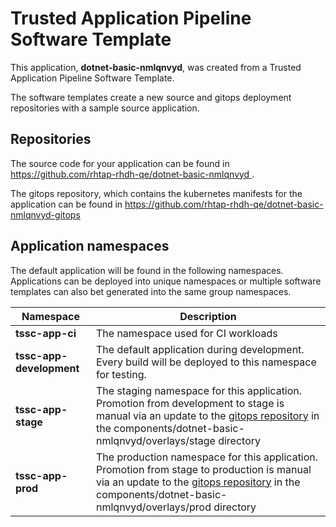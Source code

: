 # Trusted Application Pipeline Software Template

This application, **dotnet-basic-nmlqnvyd**, was created from a Trusted Application Pipeline Software Template.

The software templates create a new source and gitops deployment repositories with a sample source application. 

## Repositories

The source code for your application can be found in [https://github.com/rhtap-rhdh-qe/dotnet-basic-nmlqnvyd ](https://github.com/rhtap-rhdh-qe/dotnet-basic-nmlqnvyd ).
 
The gitops repository, which contains the kubernetes manifests for the application can be found in 
[https://github.com/rhtap-rhdh-qe/dotnet-basic-nmlqnvyd-gitops ](https://github.com/rhtap-rhdh-qe/dotnet-basic-nmlqnvyd-gitops ) 

## Application namespaces 

The default application will be found in the following namespaces. Applications can be deployed into unique namespaces or multiple software templates can also bet generated into the same group namespaces.  

|  Namespace   |  Description   |  
| -------- | -------- |
| **tssc-app-ci** | The namespace used for CI workloads |
| **tssc-app-development** | The default application during development. Every build will be deployed to this namespace for testing. |
| **tssc-app-stage** | The staging namespace for this application. Promotion from development to stage is manual via an update to the [gitops repository](https://github.com/rhtap-rhdh-qe/dotnet-basic-nmlqnvyd-gitops ) in the components/dotnet-basic-nmlqnvyd/overlays/stage directory |
| **tssc-app-prod** | The production namespace for this application. Promotion from stage to production is manual via an update to the [gitops repository](https://github.com/rhtap-rhdh-qe/dotnet-basic-nmlqnvyd-gitops ) in the components/dotnet-basic-nmlqnvyd/overlays/prod directory |